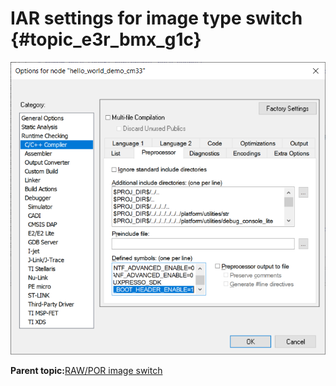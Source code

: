 # IAR settings for image type switch {#topic_e3r_bmx_g1c}

![](../images/IAR_RAW_POR_Image_Switch.png "IAR settings for image type switch")

**Parent topic:**[RAW/POR image switch](../topics/RAW_POR_image_switch.md)

